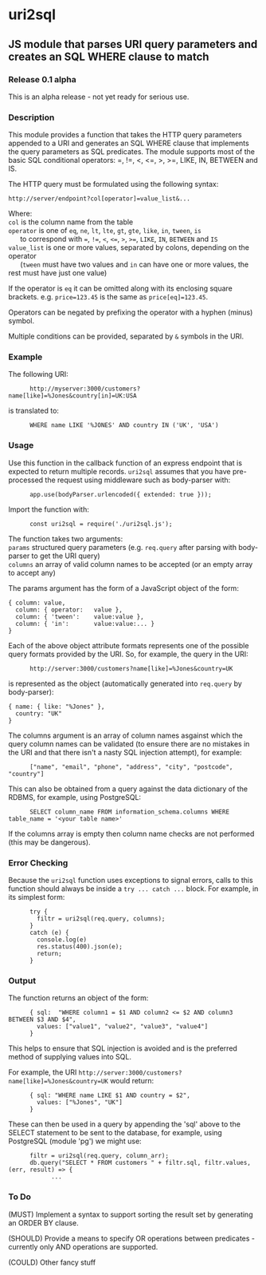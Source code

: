 # uri2sql
## JS module that parses URI query parameters and creates an SQL WHERE clause to match
### Release 0.1 alpha
This is an alpha release - not yet ready for serious use.
### Description
This module provides a function that takes the HTTP query parameters appended to a URI and generates an SQL WHERE clause that implements the query parameters as SQL predicates. The module supports most of the basic SQL conditional operators: =, !=, <, <=, >, >=, LIKE, IN, BETWEEN and IS.

The HTTP query must be formulated using the following syntax:
```
http://server/endpoint?col[operator]=value_list&...
```
Where:<br>
`col` is the column name from the table<br>
`operator` is one of `eq`, `ne`, `lt`, `lte`, `gt`, `gte`, `like`, `in`, `tween`, `is`<br>
&nbsp;&nbsp;&nbsp;&nbsp;&nbsp;&nbsp;to correspond with `=`, `!=`, `<`, `<=`, `>`, `>=`, `LIKE`, `IN`, `BETWEEN` and `IS`<br>
`value_list` is one or more values, separated by colons, depending on the operator<br>
&nbsp;&nbsp;&nbsp;&nbsp;&nbsp;&nbsp;(`tween` must have two values and `in` can have one or more values, the rest must have just one value)

If the operator is `eq` it can be omitted along with its enclosing square brackets. e.g. `price=123.45` is the same as `price[eq]=123.45`.

Operators can be negated by prefixing the operator with a hyphen (minus) symbol.

Multiple conditions can be provided, separated by `&` symbols in the URI.

### Example
The following URI:<br>
```
      http://myserver:3000/customers?name[like]=%Jones&country[in]=UK:USA
```
is translated to:
```
      WHERE name LIKE '%JONES' AND country IN ('UK', 'USA')
```

### Usage
Use this function in the callback function of an express endpoint that is expected to return multiple records. `uri2sql` assumes that you have pre-processed the request using middleware such as body-parser with:
```
      app.use(bodyParser.urlencoded({ extended: true }));
```
Import the function with:
```
      const uri2sql = require('./uri2sql.js');
```
The function takes two arguments:<br>
`params` structured query parameters (e.g. `req.query` after parsing with body-parser to get the URI query)<br>
`columns` an array of valid column names to be accepted (or an empty array to accept any)

The params argument has the form of a JavaScript object of the form:
```
{ column: value,
  column: { operator:   value },
  column: { 'tween':    value:value },
  column: { 'in':       value:value:... }
}
```
Each of the above object attribute formats represents one of the possible query formats provided by the URI.  So, for example, the query in the URI:
```
      http://server:3000/customers?name[like]=%Jones&country=UK
```
is represented as the object (automatically generated into `req.query` by body-parser):
```
{ name: { like: "%Jones" },
  country: "UK"
}
```
The columns argument is an array of column names asgainst which the query column names can be validated (to ensure there are no mistakes in the URI and that there isn't a nasty SQL injection attempt), for example:
```
      ["name", "email", "phone", "address", "city", "postcode", "country"]
```
This can also be obtained from a query against the data dictionary of the RDBMS, for example, using PostgreSQL:
```
      SELECT column_name FROM information_schema.columns WHERE table_name = '<your table name>'
```
If the columns array is empty then column name checks are not performed (this may be dangerous).

### Error Checking
Because the `uri2sql` function uses exceptions to signal errors, calls to this function should always be inside a `try ... catch ...` block.  For example, in its simplest form:
```
      try {
        filtr = uri2sql(req.query, columns);
      }
      catch (e) {
        console.log(e)
        res.status(400).json(e);
        return;
      }
```

### Output
The function returns an object of the form:
```
      { sql:  "WHERE column1 = $1 AND column2 <= $2 AND column3 BETWEEN $3 AND $4",
        values: ["value1", "value2", "value3", "value4"]
      }
```
This helps to ensure that SQL injection is avoided and is the preferred method of supplying values into SQL.

For example, the URI `http://server:3000/customers?name[like]=%Jones&country=UK` would return:
```
      { sql: "WHERE name LIKE $1 AND country = $2",
        values: ["%Jones", "UK"]
      }
```

These can then be used in a query by appending the 'sql' above to the SELECT statement to be sent to the database, for example, using PostgreSQL (module 'pg') we might use:
```
      filtr = uri2sql(req.query, column_arr);
      db.query("SELECT * FROM customers " + filtr.sql, filtr.values, (err, result) => {
            ...
```

### To Do
(MUST) Implement a syntax to support sorting the result set by generating an ORDER BY clause.

(SHOULD) Provide a means to specify OR operations between predicates - currently only AND operations are supported.

(COULD) Other fancy stuff 
